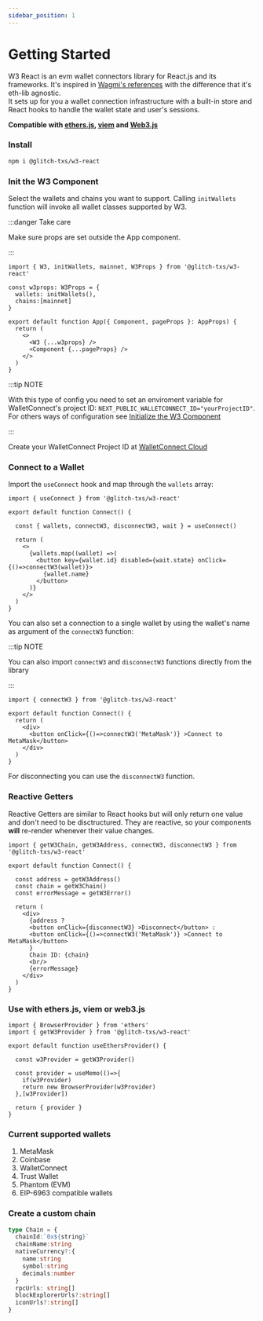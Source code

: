 ```yaml
---
sidebar_position: 1
---
```


# Getting Started

W3 React is an evm wallet connectors library for React.js and its frameworks. It's inspired in <a href="https://github.com/wagmi-dev/references" target="_blank">Wagmi's references</a> with the difference that it's eth-lib agnostic. <br/>
It sets up for you a wallet connection infrastructure with a built-in store and React hooks to handle the wallet state and user's sessions.

**Compatible with <a href="https://docs.ethers.org/v6/" target="_blank">ethers.js</a>, <a href="https://viem.sh/" target="_blank">viem</a> and <a href="https://docs.web3js.org/" target="_blank">Web3.js</a>**

### Install

```bash npm2yarn
npm i @glitch-txs/w3-react
```

### Init the W3 Component

Select the wallets and chains you want to support. Calling `initWallets` function will invoke all wallet classes supported by W3.

:::danger Take care

Make sure props are set outside the App component.

:::
```tsx
import { W3, initWallets, mainnet, W3Props } from '@glitch-txs/w3-react'

const w3props: W3Props = {
  wallets: initWallets(),
  chains:[mainnet]
}

export default function App({ Component, pageProps }: AppProps) {
  return (
    <>
      <W3 {...w3props} />
      <Component {...pageProps} />
    </>
  )
}
```

:::tip NOTE

With this type of config you need to set an enviroment variable for WalletConnect's project ID: `NEXT_PUBLIC_WALLETCONNECT_ID="yourProjectID"`. For others ways of configuration see [Initialize the W3 Component](./init.md)

:::

Create your WalletConnect Project ID at <a href='https://cloud.walletconnect.com/sign-in' target='_blank' >WalletConnect Cloud</a>

### Connect to a Wallet

Import the `useConnect` hook and map through the `wallets` array:
```tsx
import { useConnect } from '@glitch-txs/w3-react'

export default function Connect() {

  const { wallets, connectW3, disconnectW3, wait } = useConnect()
  
  return (
    <>
      {wallets.map((wallet) =>(
        <button key={wallet.id} disabled={wait.state} onClick={()=>connectW3(wallet)}>
          {wallet.name}
        </button>
      )}
    </>
  )
}
```

You can also set a connection to a single wallet by using the wallet's name as argument of the `connectW3` function:

:::tip NOTE

You can also import `connectW3` and `disconnectW3` functions directly from the library

:::

```tsx
import { connectW3 } from '@glitch-txs/w3-react'

export default function Connect() {
  return (
    <div>
      <button onClick={()=>connectW3('MetaMask')} >Connect to MetaMask</button>
    </div>
  )
}
```
For disconnecting you can use the `disconnectW3` function.

### Reactive Getters

Reactive Getters are similar to React hooks but will only return one value and don't need to be disctructured. They are reactive, so your components **will** re-render whenever their value changes.
```tsx
import { getW3Chain, getW3Address, connectW3, disconnectW3 } from '@glitch-txs/w3-react'

export default function Connect() {
  
  const address = getW3Address()
  const chain = getW3Chain()
  const errorMessage = getW3Error()
  
  return (
    <div>
      {address ?
      <button onClick={disconnectW3} >Disconnect</button> :
      <button onClick={()=>connectW3('MetaMask')} >Connect to MetaMask</button>
      }
      Chain ID: {chain}
      <br/>
      {errorMessage}
    </div>
  )
}
```

### Use with ethers.js, viem or web3.js
```tsx
import { BrowserProvider } from 'ethers'
import { getW3Provider } from '@glitch-txs/w3-react'

export default function useEthersProvider() {

  const w3Provider = getW3Provider()

  const provider = useMemo(()=>{
    if(w3Provider)
    return new BrowserProvider(w3Provider)
  },[w3Provider])
  
  return { provider }
}
```

### Current supported wallets
1. MetaMask
2. Coinbase
3. WalletConnect
4. Trust Wallet
5. Phantom (EVM)
6. EIP-6963 compatible wallets

### Create a custom chain

```ts
type Chain = {
  chainId:`0x${string}`
  chainName:string
  nativeCurrency?:{
    name:string
    symbol:string
    decimals:number
  }
  rpcUrls: string[]
  blockExplorerUrls?:string[]
  iconUrls?:string[]
}
```
